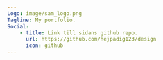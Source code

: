 ```yaml
---
Logo: image/sam_logo.png
Tagline: My portfolio.
Social:
    - title: Link till sidans github repo.
      url: https://github.com/hejpadig123/design
      icon: github
---
```

